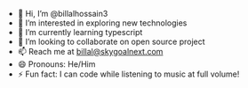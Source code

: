 - 👋 Hi, I’m @billalhossain3
- 👀 I’m interested in exploring new technologies
- 🌱 I’m currently learning typescript
- 💞️ I’m looking to collaborate on open source project
- 📫 Reach me at billal@skygoalnext.com
- 😄 Pronouns: He/Him
- ⚡ Fun fact: I can code while listening to music at full volume!

<!---
billalhossain3/billalhossain3 is a ✨ special ✨ repository because its `README.md` (this file) appears on your GitHub profile.
You can click the Preview link to take a look at your changes.
--->

